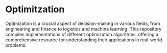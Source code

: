 # Optimitzation
Optimization is a crucial aspect of decision-making in various fields, from engineering and finance to logistics and machine learning. This repository compiles implementations of different optimization algorithms, offering a comprehensive resource for understanding their applications in real-world problems.
